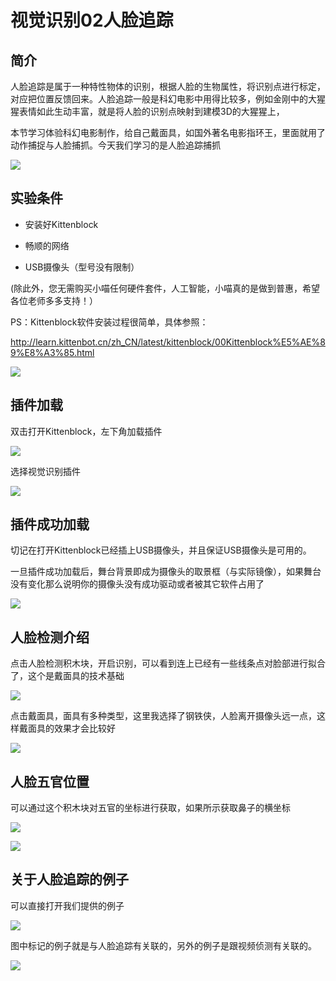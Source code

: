 # 视觉识别02人脸追踪

## 简介

人脸追踪是属于一种特性物体的识别，根据人脸的生物属性，将识别点进行标定，对应把位置反馈回来。人脸追踪一般是科幻电影中用得比较多，例如金刚中的大猩猩表情如此生动丰富，就是将人脸的识别点映射到建模3D的大猩猩上，

本节学习体验科幻电影制作，给自己戴面具，如国外著名电影指环王，里面就用了动作捕捉与人脸捕抓。今天我们学习的是人脸追踪捕抓

![](./images/c07_07.png)


## 实验条件

- 安装好Kittenblock

- 畅顺的网络

- USB摄像头（型号没有限制）

(除此外，您无需购买小喵任何硬件套件，人工智能，小喵真的是做到普惠，希望各位老师多多支持！）

PS：Kittenblock软件安装过程很简单，具体参照：

http://learn.kittenbot.cn/zh_CN/latest/kittenblock/00Kittenblock%E5%AE%89%E8%A3%85.html

![](./images/kb_az.png)


## 插件加载

双击打开Kittenblock，左下角加载插件

![](./images/c01_01.png)

选择视觉识别插件

![](./images/c06_02.png)

## 插件成功加载

切记在打开Kittenblock已经插上USB摄像头，并且保证USB摄像头是可用的。

一旦插件成功加载后，舞台背景即成为摄像头的取景框（与实际镜像），如果舞台没有变化那么说明你的摄像头没有成功驱动或者被其它软件占用了

![](./images/c06_03.png)

## 人脸检测介绍

点击人脸检测积木块，开启识别，可以看到连上已经有一些线条点对脸部进行拟合了，这个是戴面具的技术基础

![](./images/c07_01.png)

点击戴面具，面具有多种类型，这里我选择了钢铁侠，人脸离开摄像头远一点，这样戴面具的效果才会比较好

![](./images/c07_02.png)

## 人脸五官位置

可以通过这个积木块对五官的坐标进行获取，如果所示获取鼻子的横坐标

![](./images/c07_03.png)

![](./images/c07_04.png)


## 关于人脸追踪的例子

可以直接打开我们提供的例子

![](./images/c07_05.png)

图中标记的例子就是与人脸追踪有关联的，另外的例子是跟视频侦测有关联的。

![](./images/c07_06.png)